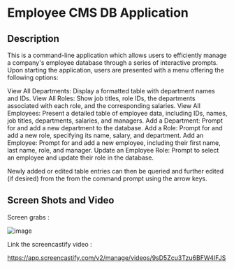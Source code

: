 # Employee CMS DB Application

## Description

This is a command-line application which allows users to efficiently manage a company's employee database through a series of interactive prompts. Upon starting the application, users are presented with a menu offering the following options:

View All Departments: Display a formatted table with department names and IDs.
View All Roles: Show job titles, role IDs, the departments associated with each role, and the corresponding salaries.
View All Employees: Present a detailed table of employee data, including IDs, names, job titles, departments, salaries, and managers.
Add a Department: Prompt for and add a new department to the database.
Add a Role: Prompt for and add a new role, specifying its name, salary, and department.
Add an Employee: Prompt for and add a new employee, including their first name, last name, role, and manager.
Update an Employee Role: Prompt to select an employee and update their role in the database.

Newly added or edited table entries can then be queried and further edited (if desired) from the from the command prompt using the arrow keys. 


## Screen Shots and Video

Screen grabs : 

![image](https://github.com/user-attachments/assets/ca19c810-89c4-46b3-b106-307f4ee38c52)


Link the screencastify video : 

https://app.screencastify.com/v2/manage/videos/9sD5Zcu3Tzu6BFW4IFJS
